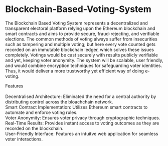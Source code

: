 # Blockchain-Based-Voting-System
The Blockchain Based Voting System represents a decentralized and transparent electoral platform relying upon the Ethereum blockchain and smart contracts and aims to provide secure, fraud-rejecting, and verifiable elections. The common methods of voting always suffer from insecurities such as tampering and multiple voting; but here every vote counted gets recorded on an immutable blockchain ledger, which solves these issues completely. Votings would be cast securely with results publicly verifiable and yet, keeping voter anonymity. The system will be scalable, user friendly, and would combine encryption techniques for safeguarding voter identities. Thus, it would deliver a more trustworthy yet efficient way of doing e-voting.
<br>

Features
<br>
<br>
Decentralised Architecture: Eliminated the need for a central authority by distributing control across the bloachchain network.
<br>
Smart Contract Implementation: Utilizes Ethereum smart contracts to automate and enforce voting rules.
<br>
Voter Anonymity: Ensures voter privacy through cryptographic techniques.
<br>
Real-Time Results: Provides instant access to voting outcomes as they are recorded on the blockchain.
<br>
User-Friendly Interface: Features an intuitve web application for seamless voter interactions.
